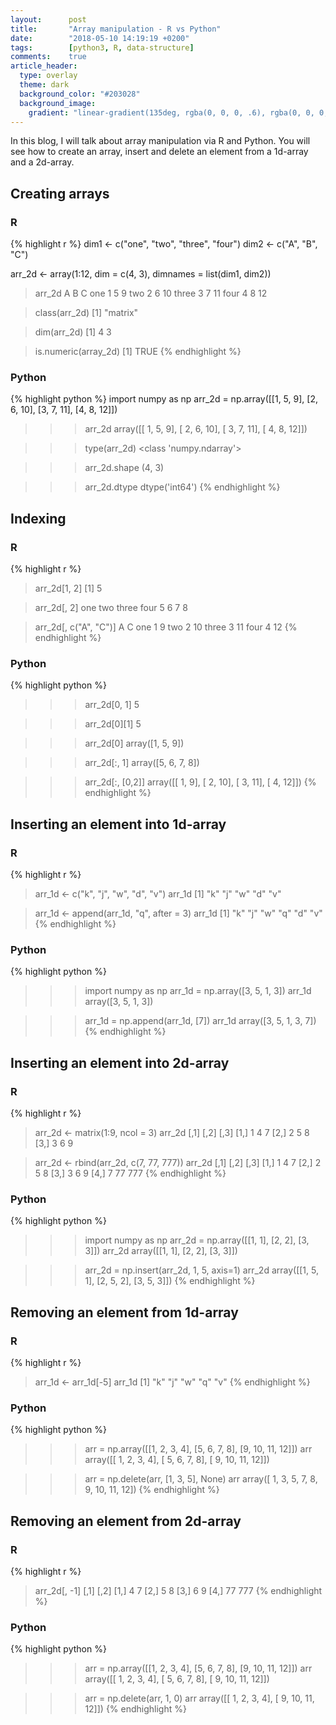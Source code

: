 ```yaml
---
layout:      post
title:       "Array manipulation - R vs Python"
date:        "2018-05-10 14:19:19 +0200"
tags:        [python3, R, data-structure]
comments:    true
article_header:
  type: overlay
  theme: dark
  background_color: "#203028"
  background_image:
    gradient: "linear-gradient(135deg, rgba(0, 0, 0, .6), rgba(0, 0, 0, .4))"
---
```


In this blog, I will talk about array manipulation via R and Python. You will
see how to create an array, insert and delete an element from a 1d-array and a
2d-array.


## Creating arrays

### R
{% highlight r %}
dim1 <- c("one", "two", "three", "four")
dim2 <- c("A", "B", "C")

arr_2d <- array(1:12, dim = c(4, 3), dimnames = list(dim1, dim2))
> arr_2d
      A B  C
one   1 5  9
two   2 6 10
three 3 7 11
four  4 8 12

> class(arr_2d)
[1] "matrix"

> dim(arr_2d)
[1] 4 3

> is.numeric(array_2d)
[1] TRUE
{% endhighlight %}

### Python
{% highlight python %}
import numpy as np
arr_2d = np.array([[1, 5, 9], [2, 6, 10], [3, 7, 11], [4, 8, 12]])
>>> arr_2d
array([[ 1,  5,  9],
       [ 2,  6, 10],
       [ 3,  7, 11],
       [ 4,  8, 12]])

>>> type(arr_2d)
<class 'numpy.ndarray'>

>>> arr_2d.shape
(4, 3)

>>> arr_2d.dtype
dtype('int64')
{% endhighlight %}

## Indexing

### R
{% highlight r %}
> arr_2d[1, 2]
[1] 5

> arr_2d[, 2]
  one   two three  four 
    5     6     7     8 

> arr_2d[, c("A", "C")]
      A  C
one   1  9
two   2 10
three 3 11
four  4 12
{% endhighlight %}

### Python
{% highlight python %}
>>> arr_2d[0, 1]
5

>>> arr_2d[0][1]
5

>>> arr_2d[0]
array([1, 5, 9])

>>> arr_2d[:, 1]
array([5, 6, 7, 8])

>>> arr_2d[:, [0,2]]
array([[ 1,  9],
       [ 2, 10],
       [ 3, 11],
       [ 4, 12]])
{% endhighlight %}

## Inserting an element into 1d-array

### R
{% highlight r %}
> arr_1d <- c("k", "j", "w", "d", "v")
> arr_1d
[1] "k" "j" "w" "d" "v"

> arr_1d <- append(arr_1d, "q", after = 3)
> arr_1d
[1] "k" "j" "w" "q" "d" "v"
{% endhighlight %}

### Python
{% highlight python %}
>>> import numpy as np
>>> arr_1d = np.array([3, 5, 1, 3])
>>> arr_1d
array([3, 5, 1, 3])

>>> arr_1d = np.append(arr_1d, [7])
>>> arr_1d
array([3, 5, 1, 3, 7])
{% endhighlight %}

## Inserting an element into 2d-array

### R
{% highlight r %}
> arr_2d <- matrix(1:9, ncol = 3)
> arr_2d
     [,1] [,2] [,3]
[1,]    1    4    7
[2,]    2    5    8
[3,]    3    6    9

> arr_2d <- rbind(arr_2d, c(7, 77, 777))
> arr_2d
     [,1] [,2] [,3]
[1,]    1    4    7
[2,]    2    5    8
[3,]    3    6    9
[4,]    7   77  777
{% endhighlight %}

### Python
{% highlight python %}
>>> import numpy as np
>>> arr_2d  = np.array([[1, 1], [2, 2], [3, 3]])
>>> arr_2d
array([[1, 1],
       [2, 2],
       [3, 3]])

>>> arr_2d = np.insert(arr_2d, 1, 5, axis=1)
>>> arr_2d
array([[1, 5, 1],
       [2, 5, 2],
       [3, 5, 3]])
{% endhighlight %}

## Removing an element from 1d-array

### R
{% highlight r %}
> arr_1d <- arr_1d[-5]
> arr_1d
[1] "k" "j" "w" "q" "v"
{% endhighlight %}

### Python
{% highlight python %}
>>> arr = np.array([[1, 2, 3, 4], [5, 6, 7, 8], [9, 10, 11, 12]])
>>> arr
array([[ 1,  2,  3,  4],
       [ 5,  6,  7,  8],
       [ 9, 10, 11, 12]])

>>> arr = np.delete(arr, [1, 3, 5], None)
>>> arr
array([ 1,  3,  5,  7,  8,  9, 10, 11, 12])
{% endhighlight %}

## Removing an element from 2d-array

### R
{% highlight r %}
> arr_2d[, -1]
     [,1] [,2]
[1,]    4    7
[2,]    5    8
[3,]    6    9
[4,]   77  777
{% endhighlight %}

### Python
{% highlight python %}
>>> arr = np.array([[1, 2, 3, 4], [5, 6, 7, 8], [9, 10, 11, 12]])
>>> arr
array([[ 1,  2,  3,  4],
       [ 5,  6,  7,  8],
       [ 9, 10, 11, 12]])

>>> arr = np.delete(arr, 1, 0)
>>> arr
array([[ 1,  2,  3,  4],
       [ 9, 10, 11, 12]])
{% endhighlight %}
